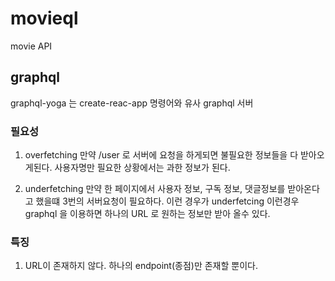 # movieql
movie API

## graphql
graphql-yoga 는 create-reac-app 명령어와 유사
graphql 서버

### 필요성

1. overfetching
만약 /user 로 서버에 요청을 하게되면 불필요한 정보들을 다 받아오게된다.
사용자명만 필요한 상황에서는 과한 정보가 된다.

2. underfetching
만약 한 페이지에서 사용자 정보, 구독 정보, 댓글정보를 받아온다고 했을떄
3번의 서버요청이 필요하다. 이런 경우가 underfetcing
이런경우 graphql 을 이용하면 하나의 URL 로 원하는 정보만 받아 올수 있다.


### 특징
1. URL이 존재하지 않다. 하나의 endpoint(종점)만 존재할 뿐이다.